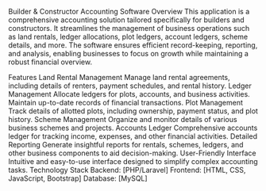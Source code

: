 Builder & Constructor Accounting Software
Overview
This application is a comprehensive accounting solution tailored specifically for builders and constructors. It streamlines the management of business operations such as land rentals, ledger allocations, plot ledgers, account ledgers, scheme details, and more. The software ensures efficient record-keeping, reporting, and analysis, enabling businesses to focus on growth while maintaining a robust financial overview.

Features
Land Rental Management
Manage land rental agreements, including details of renters, payment schedules, and rental history.
Ledger Management
Allocate ledgers for plots, accounts, and business activities.
Maintain up-to-date records of financial transactions.
Plot Management
Track details of allotted plots, including ownership, payment status, and plot history.
Scheme Management
Organize and monitor details of various business schemes and projects.
Accounts Ledger
Comprehensive accounts ledger for tracking income, expenses, and other financial activities.
Detailed Reporting
Generate insightful reports for rentals, schemes, ledgers, and other business components to aid decision-making.
User-Friendly Interface
Intuitive and easy-to-use interface designed to simplify complex accounting tasks.
Technology Stack
Backend: [PHP/Laravel]
Frontend: [HTML, CSS, JavaScript, Bootstrap]
Database: [MySQL]
